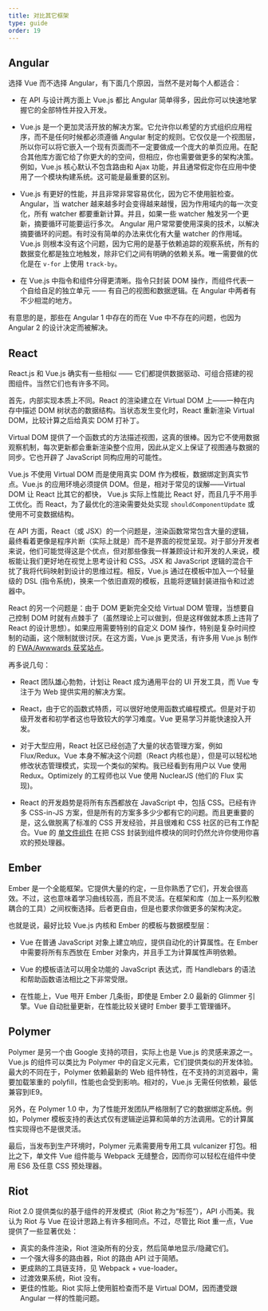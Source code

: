 ```yaml
---
title: 对比其它框架
type: guide
order: 19
---
```


## Angular

选择 Vue 而不选择 Angular，有下面几个原因，当然不是对每个人都适合：

- 在 API 与设计两方面上 Vue.js 都比 Angular 简单得多，因此你可以快速地掌握它的全部特性并投入开发。

- Vue.js 是一个更加灵活开放的解决方案。它允许你以希望的方式组织应用程序，而不是任何时候都必须遵循 Angular 制定的规则。它仅仅是一个视图层，所以你可以将它嵌入一个现有页面而不一定要做成一个庞大的单页应用。在配合其他库方面它给了你更大的的空间，但相应，你也需要做更多的架构决策。例如，Vue.js 核心默认不包含路由和 Ajax 功能，并且通常假定你在应用中使用了一个模块构建系统。这可能是最重要的区别。

- Vue.js 有更好的性能，并且非常非常容易优化，因为它不使用脏检查。Angular，当 watcher 越来越多时会变得越来越慢，因为作用域内的每一次变化，所有 watcher 都要重新计算。并且，如果一些 watcher 触发另一个更新，摘要循环可能要运行多次。 Angular 用户常常要使用深奥的技术，以解决摘要循环的问题。有时没有简单的办法来优化有大量 watcher 的作用域。Vue.js 则根本没有这个问题，因为它用的是基于依赖追踪的观察系统，所有的数据变化都是独立地触发，除非它们之间有明确的依赖关系。唯一需要做的优化是在 `v-for` 上使用 `track-by`。

- 在 Vue.js 中指令和组件分得更清晰。指令只封装 DOM 操作，而组件代表一个自给自足的独立单元 —— 有自己的视图和数据逻辑。在 Angular 中两者有不少相混的地方。

有意思的是，那些在 Angular 1 中存在的而在 Vue 中不存在的问题，也因为 Angular 2 的设计决定而被解决。

## React

React.js 和 Vue.js 确实有一些相似 —— 它们都提供数据驱动、可组合搭建的视图组件。当然它们也有许多不同。

首先，内部实现本质上不同。React 的渲染建立在 Virtual DOM 上——一种在内存中描述 DOM 树状态的数据结构。当状态发生变化时，React 重新渲染 Virtual DOM，比较计算之后给真实 DOM 打补丁。

Virtual DOM 提供了一个函数式的方法描述视图，这真的很棒。因为它不使用数据观察机制，每次更新都会重新渲染整个应用，因此从定义上保证了视图通与数据的同步。它也开辟了 JavaScript 同构应用的可能性。

Vue.js 不使用 Virtual DOM 而是使用真实 DOM 作为模板，数据绑定到真实节点。Vue.js 的应用环境必须提供 DOM。但是，相对于常见的误解——Virtual DOM 让 React 比其它的都快， Vue.js 实际上性能比 React 好，而且几乎不用手工优化。而 React，为了最优化的渲染需要处处实现 `shouldComponentUpdate` 或使用不可变数据结构。

在 API 方面，React（或 JSX）的一个问题是，渲染函数常常包含大量的逻辑，最终看着更像是程序片断（实际上就是）而不是界面的视觉呈现。对于部分开发者来说，他们可能觉得这是个优点，但对那些像我一样兼顾设计和开发的人来说，模板能让我们更好地在视觉上思考设计和 CSS。JSX 和 JavaScript 逻辑的混合干扰了我将代码映射到设计的思维过程。相反，Vue.js 通过在模板中加入一个轻量级的 DSL (指令系统)，换来一个依旧直观的模板，且能将逻辑封装进指令和过滤器中。

React 的另一个问题是：由于 DOM 更新完全交给 Virtual DOM 管理，当想要自己控制 DOM 时就有点棘手了（虽然理论上可以做到，但是这样做就本质上违背了 React 的设计思想）。如果应用需要特别的自定义 DOM 操作，特别是复杂时间控制的动画，这个限制就很讨厌。在这方面，Vue.js 更灵活，有许多用 Vue.js 制作的 [FWA/Awwwards 获奖站点](https://github.com/vuejs/vue/wiki/Projects-Using-Vue.js#interactive-experiences)。

再多说几句：

- React 团队雄心勃勃，计划让 React 成为通用平台的 UI 开发工具，而 Vue 专注于为 Web 提供实用的解决方案。

- React，由于它的函数式特质，可以很好地使用函数式编程模式。但是对于初级开发者和初学者这也导致较大的学习难度。Vue 更易学习并能快速投入开发。

- 对于大型应用，React 社区已经创造了大量的状态管理方案，例如 Flux/Redux。Vue 本身不解决这个问题（React 内核也是），但是可以轻松地修改状态管理模式，实现一个类似的架构。我已经看到有用户以 Vue 使用 Redux。Optimizely 的工程师也以 Vue 使用 NuclearJS (他们的 Flux 实现)。

- React 的开发趋势是将所有东西都放在 JavaScript 中，包括 CSS。已经有许多 CSS-in-JS 方案，但是所有的方案多多少少都有它的问题。而且更重要的是，这么做脱离了标准的 CSS 开发经验，并且很难和 CSS 社区的已有工作配合。Vue 的 [单文件组件](http://vuejs.org/guide/application.html#单文件组件) 在把 CSS 封装到组件模块的同时仍然允许你使用你喜欢的预处理器。

## Ember

Ember 是一个全能框架。它提供大量的约定，一旦你熟悉了它们，开发会很高效。不过，这也意味着学习曲线较高，而且不灵活。在框架和库（加上一系列松散耦合的工具）之间权衡选择。后者更自由，但是也要求你做更多的架构决定。

也就是说，最好比较 Vue.js 内核和 Ember 的模板与数据模型层：

- Vue 在普通 JavaScript 对象上建立响应，提供自动化的计算属性。在 Ember 中需要将所有东西放在 Ember 对象内，并且手工为计算属性声明依赖。

- Vue 的模板语法可以用全功能的 JavaScript 表达式，而 Handlebars 的语法和帮助函数语法相比之下非常受限。

- 在性能上，Vue 甩开 Ember 几条街，即使是 Ember 2.0 最新的 Glimmer 引擎。Vue 自动批量更新，在性能比较关键时 Ember 要手工管理循环。

## Polymer

Polymer 是另一个由 Google 支持的项目，实际上也是 Vue.js 的灵感来源之一。Vue.js 的组件可以类比为 Polymer 中的自定义元素，它们提供类似的开发体验。最大的不同在于，Polymer 依赖最新的 Web 组件特性，在不支持的浏览器中，需要加载笨重的 polyfill，性能也会受到影响。相对的，Vue.js 无需任何依赖，最低兼容到IE9。

另外，在 Polymer 1.0 中，为了性能开发团队严格限制了它的数据绑定系统。例如，Polymer 模板支持的表达式仅有逻辑逆运算和简单的方法调用。它的计算属性实现得也不是很灵活。

最后，当发布到生产环境时，Polymer 元素需要用专用工具 vulcanizer 打包。相比之下，单文件 Vue 组件能与 Webpack 无缝整合，因而你可以轻松在组件中使用 ES6 及任意 CSS 预处理器。

## Riot

Riot 2.0 提供类似的基于组件的开发模式（Riot 称之为“标签”），API 小而美。我认为 Riot 与 Vue 在设计思路上有许多相同点。不过，尽管比 Riot 重一点，Vue 提供了一些显著优处：

- 真实的条件渲染，Riot 渲染所有的分支，然后简单地显示/隐藏它们。
- 一个强大得多的路由器，Riot 的路由 API 过于简陋。
- 更成熟的工具链支持，见 Webpack + vue-loader。
- 过渡效果系统，Riot 没有。
- 更佳的性能。Riot 实际上使用脏检查而不是 Virtual DOM，因而遭受跟 Angular 一样的性能问题。
